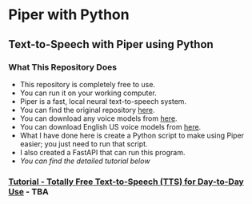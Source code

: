 # Piper with Python
## Text-to-Speech with Piper using Python

### What This Repository Does
- This repository is completely free to use.
- You can run it on your working computer.
- Piper is a fast, local neural text-to-speech system.
- You can find the original repository [here](https://github.com/rhasspy/piper).
- You can download any voice models from [here](https://huggingface.co/rhasspy/piper-voices/tree/main).
- You can download English US voice models from [here](https://huggingface.co/rhasspy/piper-voices/tree/main/en/en_US).
- What I have done here is create a Python script to make using Piper easier; you just need to run that script.
- I also created a FastAPI that can run this program.
- _You can find the detailed tutorial below_

### [Tutorial - Totally Free Text-to-Speech (TTS) for Day-to-Day Use]() - TBA
